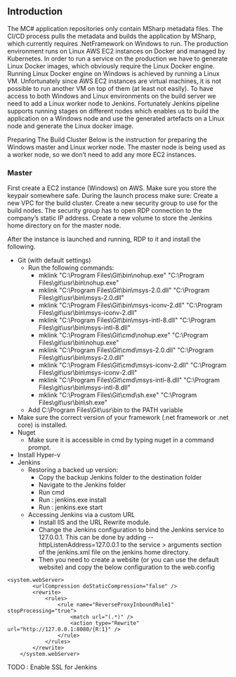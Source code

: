 ## Introduction

The MC# application repositories only contain MSharp metadata files. The CI/CD process pulls the metadata and builds the application by MSharp, which currently requires .NetFramework on Windows to run. The production environment runs on Linux AWS EC2 instances on Docker and managed by Kubernetes. In order to run a service on the production we have to generate Linux Docker images, which obviously require the Linux Docker engine. 
Running Linux Docker engine on Windows is achieved by running a Linux VM. Unfortunately since AWS EC2 instances are virtual machines, it is not possible to run another VM on top of them (at least not easily). 
To have access to both Windows and Linux environments on the build server we need to add a Linux worker node to Jenkins. Fortunately Jenkins pipeline supports running stages on different nodes which enables us to build the application on a Windows node and use the generated artefacts on a Linux node and generate the Linux docker image.

Preparing The Build Cluster
Below is the instruction for preparing the Windows master and Linux worker node. The master node is being used as a worker node, so we don’t need to add any more EC2 instances.


### Master
First create a EC2 instance (Windows) on AWS. Make sure you store the keypair somewhere safe. 
During the launch process make sure:
Create a new VPC for the build cluster.
Create a new security group to use for the build nodes.
The security group has to open RDP connection to the company’s static IP address.
Create a new volume to store the Jenkins home directory on for the master node.


After the instance is launched and running, RDP to it and install the following.
- Git (with default settings)
   - Run the following commands:
     - mklink "C:\Program Files\Git\bin\nohup.exe" "C:\Program Files\git\usr\bin\nohup.exe"
     - mklink "C:\Program Files\Git\bin\msys-2.0.dll" "C:\Program Files\git\usr\bin\msys-2.0.dll"
     - mklink "C:\Program Files\Git\bin\msys-iconv-2.dll" "C:\Program Files\git\usr\bin\msys-iconv-2.dll"
     - mklink "C:\Program Files\Git\bin\msys-intl-8.dll" "C:\Program Files\git\usr\bin\msys-intl-8.dll"
     - mklink "C:\Program Files\Git\cmd\nohup.exe" "C:\Program Files\git\usr\bin\nohup.exe"
     - mklink "C:\Program Files\Git\cmd\msys-2.0.dll" "C:\Program Files\git\usr\bin\msys-2.0.dll"
     - mklink "C:\Program Files\Git\cmd\msys-iconv-2.dll" "C:\Program Files\git\usr\bin\msys-iconv-2.dll"
     - mklink "C:\Program Files\Git\cmd\msys-intl-8.dll" "C:\Program Files\git\usr\bin\msys-intl-8.dll"
     - mklink "C:\Program Files\Git\cmd\sh.exe" "C:\Program Files\git\usr\bin\sh.exe"
   - Add C:\Program Files\Git\usr\bin to the PATH variable  
- Make sure the correct version of your framework (.net framework or .net core) is installed.
- Nuget
   - Make sure it is accessible in cmd by typing nuget in a command prompt.
- Install Hyper-v
- Jenkins 
   - Restoring a backed up version:
     - Copy the backup Jenkins folder to the destination folder
     - Navigate to the Jenkins folder
     - Run cmd
     - Run : jenkins.exe install
     - Run : jenkins.exe start
   - Accessing Jenkins via a custom URL
     - Install IIS and the URL Rewrite module.
     - Change the Jenkins configuration to bind the Jenkins service to 127.0.0.1. This can be done by adding --httpListenAddress=127.0.0.1 to the service  > arguments section of the jenkins.xml file on the jenkins home directory.
     - Then you need to create a website (or you can use the default website) and copy the below configuration to the web.config 
```
<system.webServer>
        <urlCompression doStaticCompression="false" />
        <rewrite>
            <rules>
                <rule name="ReverseProxyInboundRule1" stopProcessing="true">
                    <match url="(.*)" />
                    <action type="Rewrite" url="http://127.0.0.1:8080/{R:1}" />
                </rule>
            </rules>
        </rewrite>
    </system.webServer>
```
TODO : Enable SSL for Jenkins
